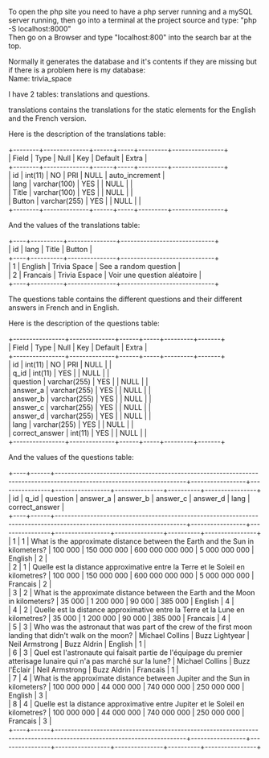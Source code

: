 To open the php site you need to have a php server running
and a mySQL server running, then go into a terminal at
the project source and type:
"php -S localhost:8000"  
Then go on a Browser and type "localhost:800" into the search bar at the top.

Normally it generates the database and it's contents 
if they are missing but if there is a problem here is my database:  
Name: trivia_space

I have 2 tables: translations and questions.

translations contains the translations for the static elements
for the English and the French version.  

Here is the description of the translations table:

+--------+--------------+------+-----+---------+----------------+  
| Field  | Type         | Null | Key | Default | Extra          |  
+--------+--------------+------+-----+---------+----------------+  
| id     | int(11)      | NO   | PRI | NULL    | auto_increment |  
| lang   | varchar(100) | YES  |     | NULL    |                |  
| Title  | varchar(100) | YES  |     | NULL    |                |  
| Button | varchar(255) | YES  |     | NULL    |                |  
+--------+--------------+------+-----+---------+----------------+

And the values of the translations table:

+----+----------+---------------+-----------------------------+  
| id | lang     | Title         | Button                      |  
+----+----------+---------------+-----------------------------+  
|  1 | English  | Trivia Space  | See a random question       |  
|  2 | Francais | Trivia Espace | Voir une question aléatoire |  
+----+----------+---------------+-----------------------------+

The questions table contains the different questions and their different answers
in French and in English.

Here is the description of the questions table:

+----------------+--------------+------+-----+---------+-------+  
| Field          | Type         | Null | Key | Default | Extra |  
+----------------+--------------+------+-----+---------+-------+  
| id             | int(11)      | NO   | PRI | NULL    |       |  
| q_id           | int(11)      | YES  |     | NULL    |       |  
| question       | varchar(255) | YES  |     | NULL    |       |  
| answer_a       | varchar(255) | YES  |     | NULL    |       |  
| answer_b       | varchar(255) | YES  |     | NULL    |       |  
| answer_c       | varchar(255) | YES  |     | NULL    |       |  
| answer_d       | varchar(255) | YES  |     | NULL    |       |  
| lang           | varchar(255) | YES  |     | NULL    |       |  
| correct_answer | int(11)      | YES  |     | NULL    |       |  
+----------------+--------------+------+-----+---------+-------+

And the values of the questions table:

+----+------+----------------------------------------------------------------------------------------------------------------------+-----------------+----------------+-----------------+---------------+----------+----------------+  
| id | q_id | question                                                                                                             | answer_a        | answer_b       | answer_c        | answer_d      | lang     | correct_answer |  
+----+------+----------------------------------------------------------------------------------------------------------------------+-----------------+----------------+-----------------+---------------+----------+----------------+  
|  1 |    1 | What is the approximate distance between the Earth and the Sun in kilometers?                                        | 100 000         | 150 000 000    | 600 000 000 000 | 5 000 000 000 | English  |              2 |  
|  2 |    1 | Quelle est la distance approximative entre la Terre et le Soleil en kilometres?                                      | 100 000         | 150 000 000    | 600 000 000 000 | 5 000 000 000 | Francais |              2 |  
|  3 |    2 | What is the approximate distance between the Earth and the Moon in kilometers?                                       | 35 000          | 1 200 000      | 90 000          | 385 000       | English  |              4 |  
|  4 |    2 | Quelle est la distance approximative entre la Terre et la Lune en kilometres?                                        | 35 000          | 1 200 000      | 90 000          | 385 000       | Francais |              4 |  
|  5 |    3 | Who was the astronaut that was part of the crew of the first moon landing that didn't walk on the moon?              | Michael Collins | Buzz Lightyear | Neil Armstrong  | Buzz Aldrin   | English  |              1 |  
|  6 |    3 | Quel est l'astronaute qui faisait partie de l'équipage du premier atterisage lunaire qui n'a pas marché sur la lune? | Michael Collins | Buzz l'Éclair  | Neil Armstrong  | Buzz Aldrin   | Francais |              1 |  
|  7 |    4 | What is the approximate distance between Jupiter and the Sun in kilometers?                                          | 100 000 000     | 44 000 000     | 740 000 000     | 250 000 000   | English  |              3 |  
|  8 |    4 | Quelle est la distance approximative entre Jupiter et le Soleil en kilometres?                                       | 100 000 000     | 44 000 000     | 740 000 000     | 250 000 000   | Francais |              3 |  
+----+------+----------------------------------------------------------------------------------------------------------------------+-----------------+----------------+-----------------+---------------+----------+----------------+


